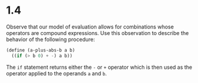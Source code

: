 # 1.4

Observe that our model of evaluation allows for combinations whose operators are compound expressions. Use this observation to describe the behavior of the following procedure:

```scheme
(define (a-plus-abs-b a b)
  ((if (> b 0) + -) a b))
```

The `if` statement returns either the `-` or `+` operator which is then used as the operator applied to the operands `a` and `b`.
